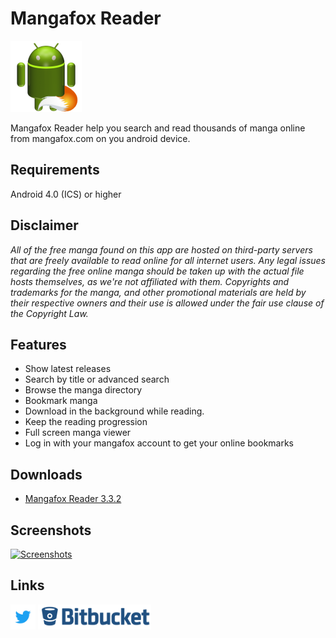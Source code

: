 # Mangafox Reader

![Mangafox Reader](images/mangafoxreader114.png?style=logoapp "Mangafox Reader")

Mangafox Reader help you search and read thousands of manga online from mangafox.com on you android device.

## Requirements
Android 4.0 (ICS) or higher

## Disclaimer
*All of the free manga found on this app are hosted on third-party servers that are freely available to read online for all internet users. Any legal issues regarding the free online manga should be taken up with the actual file hosts themselves, as we're not affiliated with them. Copyrights and trademarks for the manga, and other promotional materials are held by their respective owners and their use is allowed under the fair use clause of the Copyright Law.*

## Features
* Show latest releases
* Search by title or advanced search
* Browse the manga directory
* Bookmark manga
* Download in the background while reading.
* Keep the reading progression
* Full screen manga viewer
* Log in with your mangafox account to get your online bookmarks

## Downloads
* [Mangafox Reader 3.3.2](https://bitbucket.org/cylonu87/mangafox-reader/downloads/MangafoxReader-3.3.2-full-release.apk)

## Screenshots
<a href="https://imgur.com/a/9zPBr"><img src="http://imgur.com/images/imgur-logo.svg?style=logoimgur" alt="Screenshots" title="Mangafox Reader's screenshots" style="max-width:100%" height="40"></a>

## Links
<a href="https://twitter.com/Panic_Soft"><img src="images/Twitter_Logo_Blue.png" alt="PanicSoft's twitter" title="PanicSoft's twitter" style="max-width:100%;" height="40"></a>
<a href="https://bitbucket.org/cylonu87/mangafox-reader/issues"><img src="images/bitbucket.png" alt="Bitbucket" title="Issues" style="max-width:100%;" height="40"></a>
